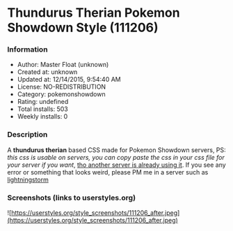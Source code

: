 # Thundurus Therian Pokemon Showdown Style (111206)

### Information
- Author: Master Float (unknown)
- Created at: unknown
- Updated at: 12/14/2015, 9:54:40 AM
- License: NO-REDISTRIBUTION
- Category: pokemonshowdown
- Rating: undefined
- Total installs: 503
- Weekly installs: 0


### Description
A <b>thundurus therian</b> based CSS made for Pokemon Showdown servers, PS: <i>this css is usable on servers, you can copy paste the css in your css file for your server if you want</i>, <u>tho another server is already using it</u>.
If you see any error or something that looks weird, please PM me in a server such as <a href="http://lightningstorm.psim.us/">lightningstorm</a>


### Screenshots (links to userstyles.org)
![https://userstyles.org/style_screenshots/111206_after.jpeg](https://userstyles.org/style_screenshots/111206_after.jpeg)


